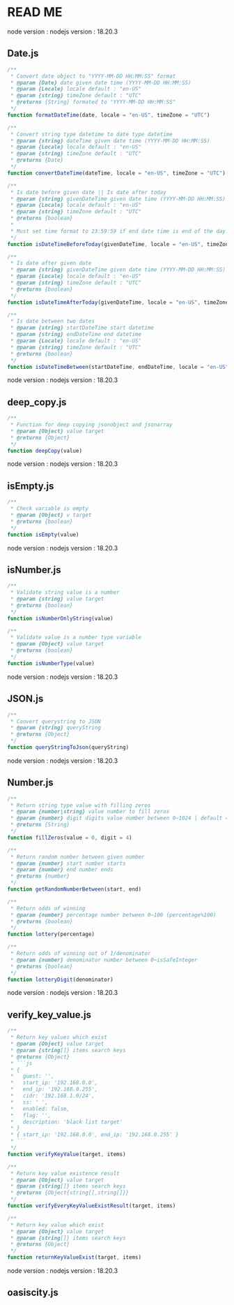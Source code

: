 # READ ME

node version : nodejs version : 18.20.3

## Date.js

```javascript
/**
 * Convert date object to "YYYY-MM-DD HH:MM:SS" format
 * @param {Date} date given date time (YYYY-MM-DD HH:MM:SS)
 * @param {Locale} locale default : "en-US"
 * @param {string} timeZone default : "UTC"
 * @returns {String} formated to "YYYY-MM-DD HH:MM:SS"
 */
function formatDateTime(date, locale = "en-US", timeZone = "UTC")
```

```javascript
/**
 * Convert string type datetime to date type datetime
 * @param {string} dateTime given date time (YYYY-MM-DD HH:MM:SS)
 * @param {Locale} locale default : "en-US"
 * @param {string} timeZone default : "UTC"
 * @returns {Date}
 */
function convertDateTime(dateTime, locale = "en-US", timeZone = "UTC")
```

```javascript
/**
 * Is date before given date || Is date after today
 * @param {string} givenDateTime given date time (YYYY-MM-DD HH:MM:SS)
 * @param {Locale} locale default : "en-US"
 * @param {string} timeZone default : "UTC"
 * @returns {boolean}
 *
 * Must set time format to 23:59:59 if end date time is end of the day.
 */
function isDateTimeBeforeToday(givenDateTime, locale = "en-US", timeZone = "UTC")
```

```javascript
/**
 * Is date after given date
 * @param {string} givenDateTime given date time (YYYY-MM-DD HH:MM:SS)
 * @param {Locale} locale default : "en-US"
 * @param {string} timeZone default : "UTC"
 * @returns {boolean}
 */
function isDateTimeAfterToday(givenDateTime, locale = "en-US", timeZone = "UTC")
```

```javascript
/**
 * Is date between two dates
 * @param {string} startDateTime start datetime
 * @param {string} endDateTime end datetime
 * @param {Locale} locale default : "en-US"
 * @param {string} timeZone default : "UTC"
 * @returns {boolean}
 */
function isDateTimeBetween(startDateTime, endDateTime, locale = "en-US", timeZone = "UTC")
```

node version : nodejs version : 18.20.3

## deep_copy.js

```javascript
/**
 * Function for deep copying jsonobject and jsonarray
 * @param {Object} value target
 * @returns {Object}
 */
function deepCopy(value)
```

node version : nodejs version : 18.20.3

## isEmpty.js

```javascript
/**
 * Check variable is empty
 * @param {Object} v target
 * @returns {boolean}
 */
function isEmpty(value)
```

node version : nodejs version : 18.20.3

## isNumber.js

```javascript
/**
 * Validate string value is a number
 * @param {string} value target
 * @returns {boolean}
 */
function isNumberOnlyString(value)
```

```javascript
/**
 * Validate value is a number type variable
 * @param {Object} value target
 * @returns {boolean}
 */
function isNumberType(value)
```

node version : nodejs version : 18.20.3

## JSON.js

```javascript
/**
 * Convert querystring to JSON
 * @param {string} queryString
 * @returns {Object}
 */
function queryStringToJson(queryString)
```

node version : nodejs version : 18.20.3

## Number.js

```javascript
/**
 * Return string type value with filling zeros
 * @param {number|string} value number to fill zeros
 * @param {number} digit digits value number between 0~1024 | default 4
 * @returns {String}
 */
function fillZeros(value = 0, digit = 4)
```

```javascript
/**
 * Return random number between given number
 * @param {number} start number starts
 * @param {number} end number ends
 * @returns {number}
 */
function getRandomNumberBetween(start, end)
```

```javascript
/**
 * Return odds of winning
 * @param {number} percentage number between 0~100 (percentage%100)
 * @returns {boolean}
 */
function lottery(percentage)
```

```javascript
/**
 * Return odds of winning out of 1/denominator
 * @param {number} denominator number between 0~isSafeInteger
 * @returns {boolean}
 */
function lotteryDigit(denominator)
```

node version : nodejs version : 18.20.3

## verify_key_value.js

```javascript
/**
 * Return key values which exist
 * @param {Object} value target
 * @param {string[]} items search keys
 * @returns {Object}
 * ```js
 * {
 *   guest: '',
 *   start_ip: '192.168.0.0',
 *   end_ip: '192.168.0.255',
 *   cidr: '192.168.1.0/24',
 *   ss: ' ',
 *   enabled: false,
 *   flag: '',
 *   description: 'black list target'
 * }
 * { start_ip: '192.168.0.0', end_ip: '192.168.0.255' }
 * ```
 */
function verifyKeyValue(target, items)
```

```javascript
/**
 * Return key value existence result
 * @param {Object} value target
 * @param {string[]} items search keys
 * @returns {Object{string[],string[]}}
 */
function verifyEveryKeyValueExistResult(target, items)
```

```javascript
/**
 * Return key value which exist
 * @param {Object} value target
 * @param {string[]} items search keys
 * @returns {Object}
 */
function returnKeyValueExist(target, items)
```

node version : nodejs version : 18.20.3

## oasiscity.js

